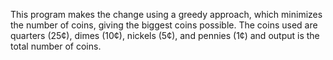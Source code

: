 This program makes the change using a greedy approach, which minimizes the number of coins, giving the biggest coins possible.
The coins used are quarters (25¢), dimes (10¢), nickels (5¢), and pennies (1¢) and output is the total number of coins.
